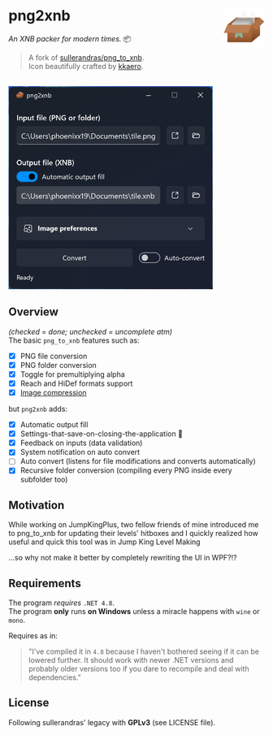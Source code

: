  # png2xnb <img src="https://raw.githubusercontent.com/Phoenixx19/png2xnb/master/png2xnb/appIcon.png" width="80px" alt="png2xnb logo" align="right">

*An XNB packer for modern times.* 📦

> A fork of [sullerandras/png_to_xnb](https://github.com/sullerandras/png_to_xnb).<br>
> Icon beautifully crafted by [kkaero](https://kkaeero.tumblr.com/).

<br>
<img src="https://raw.githubusercontent.com/Phoenixx19/png2xnb/master/preview.png" alt="Preview" height="400px" />

## Overview

*(checked = done; unchecked = uncomplete atm)*<br>
The basic `png_to_xnb` features such as:

- [x] PNG file conversion
- [x] PNG folder conversion
- [x] Toggle for premultiplying alpha
- [x] Reach and HiDef formats support
- [x] [Image compression](https://github.com/sullerandras/png_to_xnb#xcompress32dll)

but `png2xnb` adds:
- [x] Automatic output fill
- [x] Settings-that-save-on-closing-the-application 🤯
- [x] Feedback on inputs (data validation)
- [x] System notification on auto convert
- [ ] Auto convert (listens for file modifications and converts automatically)
- [x] Recursive folder conversion (compiling every PNG inside every subfolder too)

## Motivation

While working on JumpKingPlus, two fellow friends of mine introduced me to png_to_xnb for updating their levels' hitboxes and I quickly realized how useful and quick this tool was in Jump King Level Making

...so why not make it better by completely rewriting the UI in WPF?!?

## Requirements

The program *requires* `.NET 4.8`. <br>The program **only** runs **on Windows** unless a miracle happens with `wine` or `mono`.

Requires as in:
> "I've compiled it in `4.8` because I haven't bothered seeing if it can be lowered further. It should work with newer .NET versions and probably older versions too if you dare to recompile and deal with dependencies."

## License

Following sullerandras' legacy with **GPLv3** (see LICENSE file).

